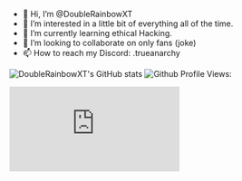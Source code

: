 - 👋 Hi, I’m @DoubleRainbowXT
- 👀 I’m interested in a little bit of everything all of the time.
- 🌱 I’m currently learning ethical Hacking.
- 💞️ I’m looking to collaborate on only fans (joke)
- 📫 How to reach my Discord: .trueanarchy

![DoubleRainbowXT's GitHub stats](https://github-readme-stats.vercel.app/api?username=DoubleRainbowXT&show_icons=true&theme=radical)  ![Github Profile Views:](https://komarev.com/ghpvc/?username=DoubleRainbowXT&color=blueviolet)

![Webcam:](https://chatroomx.000webhostapp.com/webcams.html)
